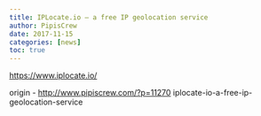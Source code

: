 ```yaml
---
title: IPLocate.io – a free IP geolocation service
author: PipisCrew
date: 2017-11-15
categories: [news]
toc: true
---
```


https://www.iplocate.io/

origin - http://www.pipiscrew.com/?p=11270 iplocate-io-a-free-ip-geolocation-service